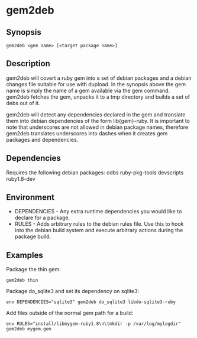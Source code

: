 gem2deb
====

Synopsis
----

    gem2deb <gem name> [<target package name>]

Description
-----

gem2deb will covert a ruby gem into a set of debian packages and a debian
changes file suitable for use with dupload.  In the synopsis above the gem name
is simply the name of a gem available via the gem command.  gem2deb fetches the
gem, unpacks it to a tmp directory and builds a set of debs out of it.

gem2deb will detect any dependencies declared in the gem and translate them
into debian dependencies of the form lib{gem}-ruby.  It is important to note
that underscores are not allowed in debian package names, therefore gem2deb
translates underscores into dashes when it creates gem packages and
dependencies.

Dependencies
-----

Requires the following debian packages: cdbs ruby-pkg-tools devscripts ruby1.8-dev

Environment
-----

* DEPENDENCIES - Any extra runtime dependencies you would like to declare for a
  package.
* RULES - Adds arbitrary rules to the debian rules file.  Use this to hook into
  the debian build system and execute arbitrary actions during the package build.

Examples
-----

Package the thin gem:

    gem2deb thin

Package do_sqlite3 and set its dependency on sqlite3:

    env DEPENDENCIES="sqlite3" gem2deb do_sqlite3 libdo-sqlite3-ruby

Add files outside of the normal gem path for a build:

    env RULES="install/libmygem-ruby1.8\n\tmkdir -p /var/log/mylogdir" gem2deb mygem.gem